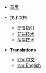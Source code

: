 * [首页](/)
* 技术文档
  * [研发指引](/devops/)
  * [前端技术](/frontend/)
  * [后端技术](/backend/)

* **Translations**
  * [:cn: 中文](/)
  * [:uk: English](/)
